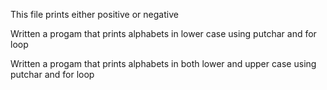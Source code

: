 This file prints either positive or negative

Written a progam that prints alphabets in lower case using putchar and for loop

Written a progam that prints alphabets in both lower and upper case using putchar and for loop
